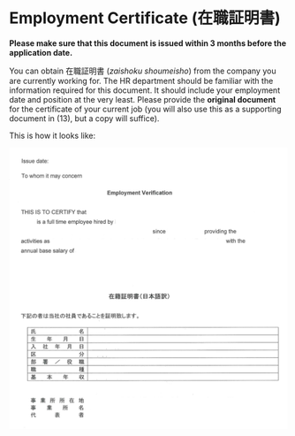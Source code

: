 # Employment Certificate (在職証明書)
**Please make sure that this document is issued within 3 months before the application date.**

You can obtain 在職証明書 (*zaishoku shoumeisho*) from the company you are currently working for. The HR department should be familiar with the information required for this document. It should include your employment date and position at the very least. Please provide the **original document** for the certificate of your current job (you will also use this as a supporting document in (13), but a copy will suffice).

This is how it looks like:

<img src="https://github.com/swarut/japanese_permanent_residence/blob/main/7-certificate-of-employment-%E5%9C%A8%E8%81%B7%E8%A8%BC%E6%98%8E%E6%9B%B8/certificate_of_employment_example.png?raw=true" width="550px" style="margin-left: auto; margin-right: auto; display: block;">
